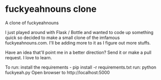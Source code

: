 fuckyeahnouns clone
==================

A clone of fuckyeahnouns

I just played around with Flask / Bottle and wanted to code up something quick so decided to make a small clone of the imfamous fuckyeahnouns.com. I'll be adding more to it as I figure out more stuffs.

Have an idea that'll point me in a better direction? Send it or make a pull request. I love to learn.

To run:
install the requirements - pip install -r requirements.txt
run: python fuckyeah.py
Open browser to http://localhost:5000
